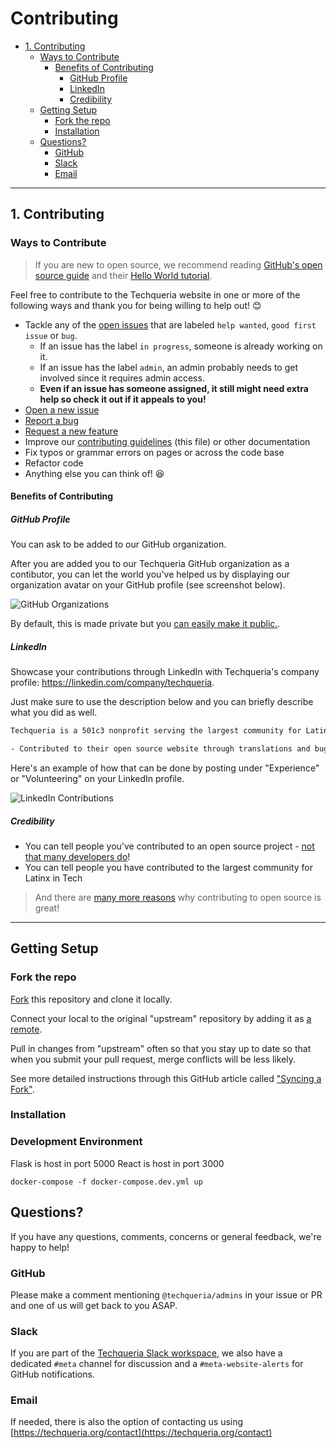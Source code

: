 # Contributing

<!-- TOC -->

- [1. Contributing](#contributing)
  - [Ways to Contribute](#ways-to-contribute)
    - [Benefits of Contributing](#benefits-of-contributing)
      - [GitHub Profile](#github-profile)
      - [LinkedIn](#linkedin)
      - [Credibility](#credibility)
  - [Getting Setup](#getting-setup)
    - [Fork the repo](#fork-the-repo)
    - [Installation](#installation)  
  - [Questions?](#questions)
    - [GitHub](#github)
    - [Slack](#slack)
    - [Email](#email)

<!-- /TOC -->

***  
## 1. Contributing

### Ways to Contribute

> If you are new to open source, we recommend reading [GitHub's open source guide](https://opensource.guide/how-to-contribute/) and their [Hello World tutorial](https://guides.github.com/activities/hello-world/).

Feel free to contribute to the Techqueria website in one or more of the following ways and thank you for being willing to help out! 😊

- Tackle any of the [open issues](https://github.com/techqueria/casa-jobs/issues) that are labeled `help wanted`, `good first issue` or `bug`.
  - If an issue has the label `in progress`, someone is already working on it.
  - If an issue has the label `admin`, an admin probably needs to get involved since it requires admin access.
  - **Even if an issue has someone assigned, it still might need extra help so check it out if it appeals to you!**
- [Open a new issue](https://github.com/techqueria/casa-jobs/issues/new/choose)
- [Report a bug](https://github.com/techqueria/casa-jobs/issues/new?assignees=KGmajor&labels=bug&template=bug_report.md&title=%5BBUG%5D)
- [Request a new feature](https://github.com/techqueria/casa-jobs/issues/new?assignees=&labels=enhancement&template=feature_request.md&title=%5BFeature+Request%5D)
- Improve our [contributing guidelines](https://github.com/techqueria/casa-jobs/blob/master/.github/CONTRIBUTING.md) (this file) or other documentation
- Fix typos or grammar errors on pages or across the code base
- Refactor code
- Anything else you can think of! 😆

#### Benefits of Contributing

##### GitHub Profile

You can ask to be added to our GitHub organization.

After you are added you to our Techqueria GitHub organization as a contibutor, you can let the world you've helped us by displaying our organization avatar on your GitHub profile (see screenshot below).

![GitHub Organizations](https://i.imgur.com/DpZcMFl.jpg)

By default, this is made private but you [can easily make it public.](https://help.github.com/en/articles/publicizing-or-hiding-organization-membership).

##### LinkedIn

Showcase your contributions through LinkedIn with Techqueria's company profile: https://linkedin.com/company/techqueria.

Just make sure to use the description below and you can briefly describe what you did as well.

```txt
Techqueria is a 501c3 nonprofit serving the largest community for Latinx in Tech.

- Contributed to their open source website through translations and bug fixes
```

Here's an example of how that can be done by posting under "Experience" or "Volunteering" on your LinkedIn profile.

![LinkedIn Contributions](https://i.imgur.com/t01auIB.jpg)

##### Credibility

- You can tell people you've contributed to an open source project - [not that many developers do](https://www.digitalocean.com/currents/october-2018/)!
- You can tell people you have contributed to the largest community for Latinx in Tech  

> And there are [many more reasons](https://opensource.guide/how-to-contribute/) why contributing to open source is great!
***
## Getting Setup  
### Fork the repo

[Fork](https://github.com/techqueria/casa-jobs#fork-destination-box) this repository and clone it locally.

Connect your local to the original "upstream" repository by adding it as [a remote](https://help.github.com/articles/configuring-a-remote-for-a-fork/).

Pull in changes from "upstream" often so that you stay up to date so that when you submit your pull request, merge conflicts will be less likely.

See more detailed instructions through this GitHub article called ["Syncing a Fork"](https://help.github.com/articles/syncing-a-fork/).

### Installation

### Development Environment

Flask is host in port 5000
React is host in port 3000

`docker-compose -f docker-compose.dev.yml up` 

## Questions?

If you have any questions, comments, concerns or general feedback, we're happy to help!

### GitHub

Please make a comment mentioning `@techqueria/admins` in your issue or PR and one of us will get back to you ASAP.

### Slack

If you are part of the [Techqueria Slack workspace](https://techqueria.org/slack/), we also have a dedicated `#meta` channel for discussion and a `#meta-website-alerts` for GitHub notifications.

### Email

If needed, there is also the option of contacting us using [https://techqueria.org/contact](https://techqueria.org/contact)
